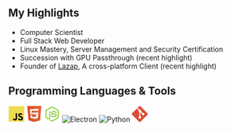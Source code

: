 ## My Highlights
- Computer Scientist
- Full Stack Web Developer
- Linux Mastery, Server Management and Security Certification
- Succession with GPU Passthrough (recent highlight)
- Founder of [Lazap](https://github.com/DashCruft-Nation/lazap), A cross-platform Client (recent highlight)
 
## Programming Languages & Tools

![JavaScript][javascript]
![HTML][html]
![Node.js][node]
![Electron][electron]
![Python][python]
![Git][git]

[javascript]: https://raw.githubusercontent.com/ElCholoGamer/ElCholoGamer/master/icons/javascript.png
[node]: https://raw.githubusercontent.com/ElCholoGamer/ElCholoGamer/master/icons/node.png
[html]: https://raw.githubusercontent.com/ElCholoGamer/ElCholoGamer/master/icons/html.png
[electron]: https://user-images.githubusercontent.com/59381835/144500943-47ea00a3-4fbe-4ccc-b7b0-3dec52ff72e7.png
[python]: https://user-images.githubusercontent.com/59381835/144500778-84d3e82e-b243-4229-9fe9-f2283d9cdab7.png
[git]: https://raw.githubusercontent.com/ElCholoGamer/ElCholoGamer/master/icons/git.png
